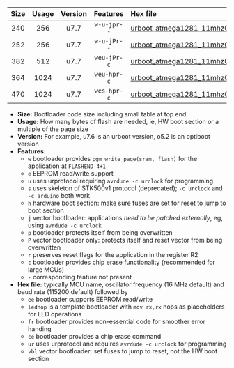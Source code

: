 |Size|Usage|Version|Features|Hex file|
|:-:|:-:|:-:|:-:|:--|
|240|256|u7.7|`w-u-jpr--`|[urboot_atmega1281_11mhz0592_57600bps_lednop_ur_vbl.hex](https://raw.githubusercontent.com/stefanrueger/urboot.hex/main/mcus/atmega1281/fcpu_11mhz0592/57600_bps/urboot_atmega1281_11mhz0592_57600bps_lednop_ur_vbl.hex)|
|252|256|u7.7|`w-u-jPr--`|[urboot_atmega1281_11mhz0592_57600bps_ur_vbl.hex](https://raw.githubusercontent.com/stefanrueger/urboot.hex/main/mcus/atmega1281/fcpu_11mhz0592/57600_bps/urboot_atmega1281_11mhz0592_57600bps_ur_vbl.hex)|
|382|512|u7.7|`weu-jPr-c`|[urboot_atmega1281_11mhz0592_57600bps_ee_lednop_fr_ce_ur_vbl.hex](https://raw.githubusercontent.com/stefanrueger/urboot.hex/main/mcus/atmega1281/fcpu_11mhz0592/57600_bps/urboot_atmega1281_11mhz0592_57600bps_ee_lednop_fr_ce_ur_vbl.hex)|
|364|1024|u7.7|`weu-hpr-c`|[urboot_atmega1281_11mhz0592_57600bps_ee_lednop_fr_ce_ur.hex](https://raw.githubusercontent.com/stefanrueger/urboot.hex/main/mcus/atmega1281/fcpu_11mhz0592/57600_bps/urboot_atmega1281_11mhz0592_57600bps_ee_lednop_fr_ce_ur.hex)|
|470|1024|u7.7|`wes-hpr-c`|[urboot_atmega1281_11mhz0592_57600bps_ee_lednop_fr_ce.hex](https://raw.githubusercontent.com/stefanrueger/urboot.hex/main/mcus/atmega1281/fcpu_11mhz0592/57600_bps/urboot_atmega1281_11mhz0592_57600bps_ee_lednop_fr_ce.hex)|

- **Size:** Bootloader code size including small table at top end
- **Usage:** How many bytes of flash are needed, ie, HW boot section or a multiple of the page size
- **Version:** For example, u7.6 is an urboot version, o5.2 is an optiboot version
- **Features:**
  + `w` bootloader provides `pgm_write_page(sram, flash)` for the application at `FLASHEND-4+1`
  + `e` EEPROM read/write support
  + `u` uses urprotocol requiring `avrdude -c urclock` for programming
  + `s` uses skeleton of STK500v1 protocol (deprecated); `-c urclock` and `-c arduino` both work
  + `h` hardware boot section: make sure fuses are set for reset to jump to boot section
  + `j` vector bootloader: applications *need to be patched externally*, eg, using `avrdude -c urclock`
  + `p` bootloader protects itself from being overwritten
  + `P` vector bootloader only: protects itself and reset vector from being overwritten
  + `r` preserves reset flags for the application in the register R2
  + `c` bootloader provides chip erase functionality (recommended for large MCUs)
  + `-` corresponding feature not present
- **Hex file:** typically MCU name, oscillator frequency (16 MHz default) and baud rate (115200 default) followed by
  + `ee` bootloader supports EEPROM read/write
  + `lednop` is a template bootloader with `mov rx,rx` nops as placeholders for LED operations
  + `fr` bootloader provides non-essential code for smoother error handing
  + `ce` bootloader provides a chip erase command
  + `ur` uses urprotocol and requires `avrdude -c urclock` for programming
  + `vbl` vector bootloader: set fuses to jump to reset, not the HW boot section
